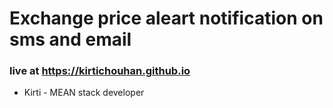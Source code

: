 # Exchange price aleart notification on sms and email
 
 ### live at https://kirtichouhan.github.io
 
 - Kirti - MEAN stack developer
